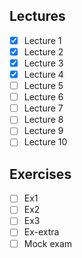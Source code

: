Lectures
------
- [x] Lecture 1
- [x] Lecture 2
- [x] Lecture 3
- [x] Lecture 4
- [ ] Lecture 5
- [ ] Lecture 6
- [ ] Lecture 7
- [ ] Lecture 8
- [ ] Lecture 9
- [ ] Lecture 10

Exercises
-------
- [ ] Ex1
- [ ] Ex2
- [ ] Ex3
- [ ] Ex-extra
- [ ] Mock exam
